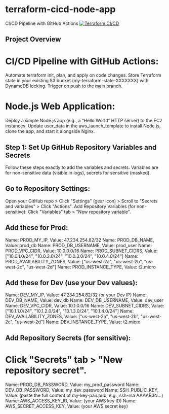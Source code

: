 # terraform-cicd-node-app
CI/CD Pipeline with GitHub Actions
[![Terraform CI/CD](https://github.com/pkanderi-abio/terraform-cicd-node-app/actions/workflows/terraform.yml/badge.svg)](https://github.com/pkanderi-abio/terraform-cicd-node-app/actions/workflows/terraform.yml)


## Project Overview
# CI/CD Pipeline with GitHub Actions:
Automate terraform init, plan, and apply on code changes.
Store Terraform state in your existing S3 bucket (my-terraform-state-XXXXXXX) with DynamoDB locking.
Trigger on push to the main branch.

# Node.js Web Application:
Deploy a simple Node.js app (e.g., a “Hello World” HTTP server) to the EC2 instances.
Update user_data in the aws_launch_template to install Node.js, clone the app, and start it alongside Nginx.


## Step 1: Set Up GitHub Repository Variables and Secrets
Follow these steps exactly to add the variables and secrets. Variables are for non-sensitive data (visible in logs), secrets for sensitive (masked).

## Go to Repository Settings:
Open your GitHub repo > Click "Settings" (gear icon) > Scroll to "Secrets and variables" > Click "Actions".
Add Repository Variables (for non-sensitive):
Click "Variables" tab > "New repository variable".
## Add these for Prod:
Name: PROD_MY_IP, Value: 47.234.254.82/32
Name: PROD_DB_NAME, Value: prod_db
Name: PROD_DB_USERNAME, Value: prod_user
Name: PROD_VPC_CIDR, Value: 10.0.0.0/16
Name: PROD_SUBNET_CIDRS, Value: ["10.0.1.0/24", "10.0.2.0/24", "10.0.3.0/24", "10.0.4.0/24"]
Name: PROD_AVAILABILITY_ZONES, Value: ["us-west-2a", "us-west-2b", "us-west-2c", "us-west-2d"]
Name: PROD_INSTANCE_TYPE, Value: t2.micro
## Add these for Dev (use your Dev values):
Name: DEV_MY_IP, Value: 47.234.254.82/32 (or your Dev IP)
Name: DEV_DB_NAME, Value: dev_db
Name: DEV_DB_USERNAME, Value: dev_user
Name: DEV_VPC_CIDR, Value: 10.1.0.0/16
Name: DEV_SUBNET_CIDRS, Value: ["10.1.1.0/24", "10.1.2.0/24", "10.1.3.0/24", "10.1.4.0/24"]
Name: DEV_AVAILABILITY_ZONES, Value: ["us-west-2a", "us-west-2b", "us-west-2c", "us-west-2d"]
Name: DEV_INSTANCE_TYPE, Value: t2.micro
## Add Repository Secrets (for sensitive):
# Click "Secrets" tab > "New repository secret".
Name: PROD_DB_PASSWORD, Value: my_prod_password
Name: DEV_DB_PASSWORD, Value: my_dev_password
Name: SSH_PUBLIC_KEY, Value: (paste the full content of my-key-pair.pub, e.g., ssh-rsa AAAAB3N...)
Name: AWS_ACCESS_KEY_ID, Value: (your AWS key ID)
Name: AWS_SECRET_ACCESS_KEY, Value: (your AWS secret key)